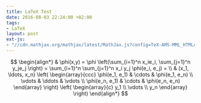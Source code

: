 ```yaml
---
title: LaTeX Test
date: 2016-08-03 22:24:00 +02:00
tags:
- LaTeX
layout: post
ext-js:
- "//cdn.mathjax.org/mathjax/latest/MathJax.js?config=TeX-AMS-MML_HTMLorMML"
---
```


$$
\begin{align*}
    & \phi(x,y) = \phi \left(\sum_{i=1}^n x_ie_i, \sum_{j=1}^n y_je_j \right)
    = \sum_{i=1}^n \sum_{j=1}^n x_i y_j \phi(e_i, e_j) = \\
    & (x_1, \ldots, x_n) \left( \begin{array}{ccc}
        \phi(e_1, e_1) & \cdots & \phi(e_1, e_n) \\
        \vdots & \ddots & \vdots \\
        \phi(e_n, e_1) & \cdots & \phi(e_n, e_n)
    \end{array} \right)
    \left( \begin{array}{c}
        y_1 \\
        \vdots \\
        y_n
    \end{array} \right)
\end{align*}
$$
